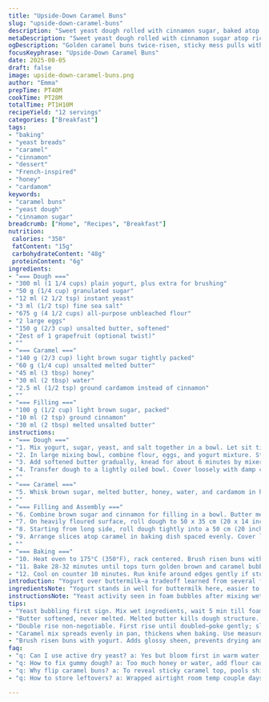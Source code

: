 ```yaml
---
title: "Upside-Down Caramel Buns"
slug: "upside-down-caramel-buns"
description: "Sweet yeast dough rolled with cinnamon sugar, baked atop a rich caramel sauce. Buttermilk swaps for yogurt, light corn syrup replaced by honey. Dough soft, sticky; buttery caramel thickens in the pan. Let rise twice, first loose, then firm. A sticky, golden mess when inverted. Each bun pulls apart with chewy, sugary strands. Timings shifted slightly; texture taught by feel and sight. Cinnamon swap with cardamom for warmth. Honey adds floral depth to caramel. Twist with grapefruit zest in dough for bright counterpoint. Yeast bubbling signals action. Watch color, not just clocks. Butter glaze on top seals softness. Perfect for brunch or late night cravings."
metaDescription: "Sweet yeast dough rolled with cinnamon sugar atop rich caramel glaze. Twice proofed, honey substitutes syrup, cardamom swaps cinnamon; textured, sticky, golden buns."
ogDescription: "Golden caramel buns twice-risen, sticky mess pulls with sugary strands. Honey, cardamom tweak flavors; watch bubbles, color, aroma for baking cues."
focusKeyphrase: "Upside-Down Caramel Buns"
date: 2025-08-05
draft: false
image: upside-down-caramel-buns.png
author: "Emma"
prepTime: PT40M
cookTime: PT28M
totalTime: PT1H10M
recipeYield: "12 servings"
categories: ["Breakfast"]
tags:
- "baking"
- "yeast breads"
- "caramel"
- "cinnamon"
- "dessert"
- "French-inspired"
- "honey"
- "cardamom"
keywords:
- "caramel buns"
- "yeast dough"
- "cinnamon sugar"
breadcrumb: ["Home", "Recipes", "Breakfast"]
nutrition: 
 calories: "350"
 fatContent: "15g"
 carbohydrateContent: "48g"
 proteinContent: "6g"
ingredients:
- "=== Dough ==="
- "300 ml (1 1/4 cups) plain yogurt, plus extra for brushing"
- "50 g (1/4 cup) granulated sugar"
- "12 ml (2 1/2 tsp) instant yeast"
- "3 ml (1/2 tsp) fine sea salt"
- "675 g (4 1/2 cups) all-purpose unbleached flour"
- "2 large eggs"
- "150 g (2/3 cup) unsalted butter, softened"
- "Zest of 1 grapefruit (optional twist)"
- ""
- "=== Caramel ==="
- "140 g (2/3 cup) light brown sugar tightly packed"
- "60 g (1/4 cup) unsalted melted butter"
- "45 ml (3 tbsp) honey"
- "30 ml (2 tbsp) water"
- "2.5 ml (1/2 tsp) ground cardamom instead of cinnamon"
- ""
- "=== Filling ==="
- "100 g (1/2 cup) light brown sugar, packed"
- "10 ml (2 tsp) ground cinnamon"
- "30 ml (2 tbsp) melted unsalted butter"
instructions:
- "=== Dough ==="
- "1. Mix yogurt, sugar, yeast, and salt together in a bowl. Let sit till yeast softens and bubbles lightly – about 5 min. Smells yeasty, slightly sour."
- "2. In large mixing bowl, combine flour, eggs, and yogurt mixture. Start folding with a wooden spoon or paddle attachment until dough lumps form."
- "3. Add softened butter gradually, knead for about 6 minutes by mixer or hand dusting with flour sparingly. Dough turns silky, slightly tacky but manageable. If too sticky, barely dust more flour; avoid being heavy."
- "4. Transfer dough to a lightly oiled bowl. Cover loosely with damp cloth or plastic wrap. Let rise in warm spot approximately 1 hour 10 minutes or till doubled. The jiggle test: poke dough gently; it springs back slowly."
- ""
- "=== Caramel ==="
- "5. Whisk brown sugar, melted butter, honey, water, and cardamom in heatproof bowl. Pour into greased 33 x 23 cm (13 x 9 inch) glass baking dish. Dispersion must cover bottom evenly. This mix thickens on baking, sticky and shiny."
- ""
- "=== Filling and Assembly ==="
- "6. Combine brown sugar and cinnamon for filling in a bowl. Butter melts ready for brushing."
- "7. On heavily floured surface, roll dough to 50 x 35 cm (20 x 14 inches) rectangle. Brush entire surface with butter; sprinkle cinnamon sugar evenly. Then gently press grapefruit zest into dough if using."
- "8. Starting from long side, roll dough tightly into a 50 cm (20 inch) log. Cut into 12 even slices with sharp knife to avoid squashing layers."
- "9. Arrange slices atop caramel in baking dish spaced evenly. Cover lightly with cloth or plastic. Let rise again in warm spot 55 min or refrigerate overnight to develop flavor and ease slicing. Dough will puff, almost touching edges."
- ""
- "=== Baking ==="
- "10. Heat oven to 175°C (350°F), rack centered. Brush risen buns with yogurt for browning."
- "11. Bake 28-32 minutes until tops turn golden brown and caramel bubbles around edges. Listen for slight crackle and watch for rising edges curling slightly."
- "12. Cool on counter 10 minutes. Run knife around edges gently if stuck. Place large serving plate over pan and flip decisively. Caramel pools shiny around buns. Warm, syrupy, sticky mess; unavoidable and worth it."
introduction: "Yogurt over buttermilk—a tradeoff learned from several failed batches. More tang, added softness if measured right. Honey swaps in place of corn syrup for natural sweetness and deeper caramel notes but tricky to balance moisture. Cardamom instead of cinnamon, a subtle warmth but less familiar. Grapefruit zest added for a fresh spark; citrus oils brighten the heavy caramel. Yeast activation key—wait for those bubbles or your dough’s dead weight. Twice-proofing is non-negotiable for soft, airy rolls. Watch dough stretch not tear. Caramel bubbles loudly in oven; that smell hits before color cues. Flip sideways, arms ready. Caramel burns if left too long or temperature too high—watch closely. Sticky hands guaranteed. Worth every messy bite."
ingredientsNote: "Yogurt stands in well for buttermilk here, easier to source and adds subtle acidity to activate yeast. Butter must be softened, not melted—too runny and dough loses structure. Honey for syrup adds moisture and slight herbal flavor but too much makes dough gummy; balance with water. Cardamom spice replaces cinnamon for those wanting less sweetness and a more exotic aroma; try half cinnamon half cardamom if new. Brown sugar essential for caramel depth; light or dark will shift final taste. Grapefruit zest optional but a refreshing counterpoint to dense sweet rolls. Flour measurements by weight help avoid dense dough—too much flour kills softness. Use instant yeast for ease—active dry needs blooming first. Keep dough covered during rises or it dries out and crusts. Butter for filling melts smoothly; best fresh or gently warmed."
instructionsNote: "Yeast activity seen in foam bubbles after mixing wet ingredients—a go/no-go for starting. Mix dry and wet then knead till dough gains elasticity, shiny but sticky; resist temptation to add more flour too soon. Butter added slowly helps integrate fats sequentially, critical for fluff. Dough risen when roughly doubled, poke test offers freshness check—you want slow spring, not instant rebound. Caramel sauce stirred cold and poured to pan; watch even spread. Filling’s cinnamon sugar sprinkled thickly for bites of crunchy sweetness inside. Rolling dough emphasized; too tight crushes layers, too loose means sagging. After slicing, arrange rolls so caramel peeks out but buns don’t touch—space for expansion. Second rise crucial: dough soars, texture shifts from doughy to pillowy. Bake in preheated oven but watch edges closely; caramel darkens fast once bubbling. Brush with yogurt keeps tops moist and glossy, stops cracking. Cool down so caramel thickens briefly; use thin knife to free edges pre-flip—flip fast before goo sets hard. Clean hands essential; the mess seals the deal."
tips:
- "Yeast bubbling first sign. Mix wet ingredients, wait 5 min till foamy surface. Smell yeasty, sour—go ahead. No bubbles means no rise; better restart that step or swap yeast."
- "Butter softened, never melted. Melted butter kills dough structure. Add bit by bit during kneading. Knead till silky tacky. Dust flour carefully; too much clamps dough, tough crust."
- "Double rise non-negotiable. First rise until doubled—poke gently; slow spring back is good. Second rise after shaping; dough puffs near edges but buns don’t touch. Controls crumb, fluff."
- "Caramel mix spreads evenly in pan, thickens when baking. Use measured brown sugar tightly packed; light vs dark sugar changes depth. Stir cold, pour flat. Check bubbles in oven for readiness."
- "Brush risen buns with yogurt. Adds glossy sheen, prevents drying and cracking in crust during baking. Watch edges closely in oven; caramel burns fast if left too long or too hot."
faq:
- "q: Can I use active dry yeast? a: Yes but bloom first in warm water, sugar helps. Instant yeast just mixes dry. Timing shifts with active dry, slower rise expected."
- "q: How to fix gummy dough? a: Too much honey or water, add flour cautiously. Honey adds moisture but excess kills structure. Knead longer for gluten development, less sticky but tacky okay."
- "q: Why flip caramel buns? a: To reveal sticky caramel top, pools shiny syrup around soft buns. Flip fast or caramel sets hard. Use thin knife to loosen edges gently pre-flip or mess ensues."
- "q: How to store leftovers? a: Wrapped airtight room temp couple days fine. Refrigerate slows staling but toughens crust. Warm gently before serving to restore softness; freeze option but lose some texture."

---
```

